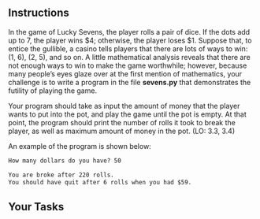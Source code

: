 ## Instructions

In the game of Lucky Sevens, the player rolls a pair of dice. If the dots add up to 7, the player wins $4; otherwise, the player loses $1. Suppose that, to entice the gullible, a casino tells players that there are lots of ways to win: (1, 6), (2, 5), and so on. A little mathematical analysis reveals that there are not enough ways to win to make the game worthwhile; however, because many people’s eyes glaze over at the first mention of mathematics, your challenge is to write a program in the file **sevens.py** that demonstrates the futility of playing the game.

Your program should take as input the amount of money that the player wants to put into the pot, and play the game until the pot is empty. At that point, the program should print the number of rolls it took to break the player, as well as maximum amount of money in the pot. (LO: 3.3, 3.4)

An example of the program is shown below:

```txt
How many dollars do you have? 50

You are broke after 220 rolls.
You should have quit after 6 rolls when you had $59.
```

## Your Tasks

